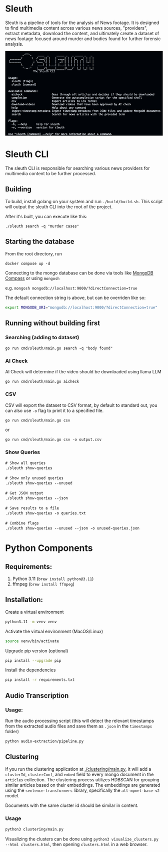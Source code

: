 # Sleuth

Sleuth is a pipeline of tools for the analysis of News footage. It is designed to find multimedia content across various news sources, "providers", extract metadata, download the content, and ultimately create a dataset of news footage focused around murder and bodies found for further forensic analysis.

![](./sleuth.png)

# Sleuth CLI

The sleuth CLI is responsible for searching various news providers for multimedia content to be further processed.

## Building

To build, install golang on your system and run `./build/build.sh`. This script will output the sleuth CLI into the root of the project.

After it's built, you can execute like this:

```
./sleuth search -q "murder cases"
```

## Starting the database

From the root directory, run

```shell
docker compose up -d
```

Connecting to the mongo database can be done via tools like [MongoDB Compass](https://www.mongodb.com/products/tools/compass) or using `mongosh`

e.g. `mongosh mongodb://localhost:9000/?directConnection=true`

The default connection string is above, but can be overriden like so:

```sh
export MONGODB_URI="mongodb://localhost:9000/?directConnection=true"
```

## Running without building first

### Searching (adding to dataset)

```shell
go run cmd/sleuth/main.go search -q "body found"
```

### AI Check

AI Check will determine if the video should be downloaded using llama LLM

```shell
go run cmd/sleuth/main.go aicheck
```

### CSV

CSV will export the dataset to CSV format, by default to standard out, you can also use `-o` flag to print it to a specified file.

```shell
go run cmd/sleuth/main.go csv
```

or

```
go run cmd/sleuth/main.go csv -o output.csv
```

### Show Queries

```
# Show all queries
./sleuth show-queries

# Show only unused queries
./sleuth show-queries --unused

# Get JSON output
./sleuth show-queries --json

# Save results to a file
./sleuth show-queries -o queries.txt

# Combine flags
./sleuth show-queries --unused --json -o unused-queries.json
```

# Python Components

## Requirements:

1. Python 3.11 (`brew install python@3.11`)
2. ffmpeg (`brew install ffmpeg`)

## Installation:

Create a virtual environment

```bash
python3.11 -m venv venv
```

Activate the virtual environment (MacOS/Linux)

```bash
source venv/bin/activate
```

Upgrade pip version (optional)

```bash
pip install --upgrade pip
```

Install the dependencies

```bash
pip install -r requirements.txt
```

## Audio Transcription

### Usage:

Run the audio processing script (this will detect the relevant timestamps from the extracted audio files and save them as `.json` in the `timestamps` folder)

```bash
python audio-extraction/pipeline.py
```

## Clustering

If you run the clustering application at [./clustering/main.py](./clustering/main.py), it will add a `clusterId`, `clusterConf`, and `embed` field to every mongo document in the `articles` collection. The clustering process utilizes HDBSCAN for grouping similar articles based on their embeddings. The embeddings are generated using the `sentence-transformers` library, specifically the `all-mpnet-base-v2` model.

Documents with the same cluster id should be similar in content.

### Usage

```bash
python3 clustering/main.py
```

Visualizing the clusters can be done using `python3 visualize_clusters.py --html clusters.html`, then opening `clusters.html` in a web browser.
